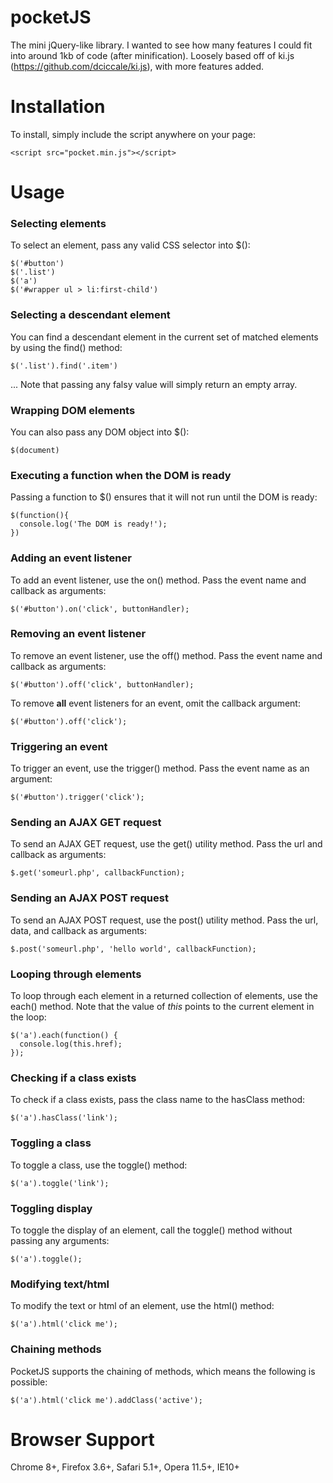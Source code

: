 pocketJS
========
The mini jQuery-like library. I wanted to see how many features I could fit into around 1kb of code (after minification). Loosely based off of ki.js (https://github.com/dciccale/ki.js), with more features added.



Installation
============
To install, simply include the script anywhere on your page:
```
<script src="pocket.min.js"></script>
```



Usage
=====

### Selecting elements
To select an element, pass any valid CSS selector into $():
```
$('#button')
$('.list')
$('a')
$('#wrapper ul > li:first-child')
```


### Selecting a descendant element
You can find a descendant element in the current set of matched elements by using the find() method:
```
$('.list').find('.item')
```
... Note that passing any falsy value will simply return an empty array.


### Wrapping DOM elements
You can also pass any DOM object into $():
```
$(document)
```


### Executing a function when the DOM is ready
Passing a function to $() ensures that it will not run until the DOM is ready:
```
$(function(){
  console.log('The DOM is ready!');
})
```


### Adding an event listener
To add an event listener, use the on() method. Pass the event name and callback as arguments:
```
$('#button').on('click', buttonHandler);
```


### Removing an event listener
To remove an event listener, use the off() method. Pass the event name and callback as arguments:
```
$('#button').off('click', buttonHandler);
```

To remove **all** event listeners for an event, omit the callback argument:
```
$('#button').off('click');
```


### Triggering an event
To trigger an event, use the trigger() method. Pass the event name as an argument:
```
$('#button').trigger('click');
```


### Sending an AJAX GET request
To send an AJAX GET request, use the get() utility method. Pass the url and callback as arguments:
```
$.get('someurl.php', callbackFunction);
```


### Sending an AJAX POST request
To send an AJAX POST request, use the post() utility method. Pass the url, data, and callback as arguments:
```
$.post('someurl.php', 'hello world', callbackFunction);
```



### Looping through elements
To loop through each element in a returned collection of elements, use the each() method. Note that the value of _this_ points to the current element in the loop:
```
$('a').each(function() {
  console.log(this.href);
});
```


### Checking if a class exists
To check if a class exists, pass the class name to the hasClass method:
```
$('a').hasClass('link');
```


### Toggling a class
To toggle a class, use the toggle() method:
```
$('a').toggle('link');
```


### Toggling display
To toggle the display of an element, call the toggle() method without passing any arguments:
```
$('a').toggle();
```


### Modifying text/html
To modify the text or html of an element, use the html() method:
```
$('a').html('click me');
```


### Chaining methods
PocketJS supports the chaining of methods, which means the following is possible:
```
$('a').html('click me').addClass('active');
```



Browser Support
===============
Chrome 8+, Firefox 3.6+, Safari 5.1+, Opera 11.5+, IE10+
